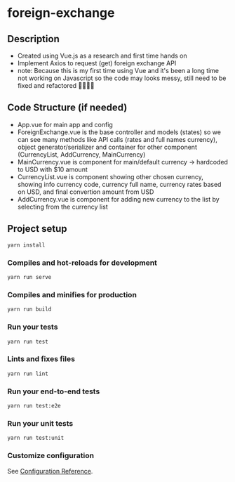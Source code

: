 # foreign-exchange

## Description
- Created using Vue.js as a research and first time hands on
- Implement Axios to request (get) foreign exchange API
- note: Because this is my first time using Vue and it's been a long time not working on Javascript so the code may looks messy, still need to be fixed and refactored 💪💪😊😊

## Code Structure (if needed)
- App.vue for main app and config
- ForeignExchange.vue is the base controller and models (states) so we can see many methods like API calls (rates and full names currency), object generator/serializer and container for other component (CurrencyList, AddCurrency, MainCurrency)
- MainCurrency.vue is component for main/default currency -> hardcoded to USD with $10 amount
- CurrencyList.vue is component showing other chosen currency, showing info currency code, currency full name, currency rates based on USD, and final convertion amount from USD
- AddCurrency.vue is component for adding new currency to the list by selecting from the currency list

## Project setup
```
yarn install
```

### Compiles and hot-reloads for development
```
yarn run serve
```

### Compiles and minifies for production
```
yarn run build
```

### Run your tests
```
yarn run test
```

### Lints and fixes files
```
yarn run lint
```

### Run your end-to-end tests
```
yarn run test:e2e
```

### Run your unit tests
```
yarn run test:unit
```

### Customize configuration
See [Configuration Reference](https://cli.vuejs.org/config/).
